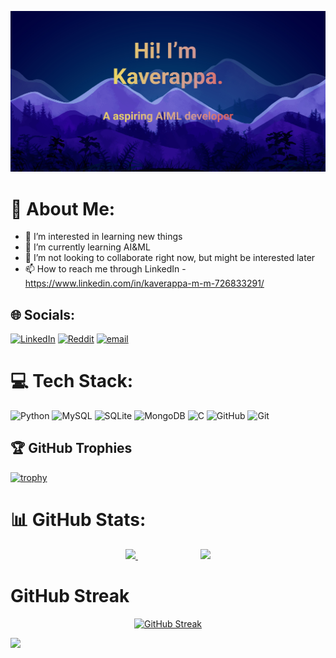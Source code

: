 [![MasterHead](https://github.com/MMKAVERAPPA/MMKAVERAPPA/blob/2164bd20b98b0db5bc7d1375416cc45ca6868fe6/Make%20your%20README.jpg)](https://github.com/MMKAVERAPPA)
# 💫 About Me:
- 👀 I’m interested in learning new things
- 🌱 I’m currently learning AI&ML
- 💞️ I’m not looking to collaborate right now, but might be interested later
- 📫 How to reach me through LinkedIn - https://www.linkedin.com/in/kaverappa-m-m-726833291/
  
## 🌐 Socials:
[![LinkedIn](https://img.shields.io/badge/LinkedIn-%230077B5.svg?logo=linkedin&logoColor=white)](https://linkedin.com/in/https://www.linkedin.com/in/kaverappa-m-m-726833291/) [![Reddit](https://img.shields.io/badge/Reddit-%23FF4500.svg?logo=Reddit&logoColor=white)](https://reddit.com/user/Death_Gamer_Solo) [![email](https://img.shields.io/badge/Email-D14836?logo=gmail&logoColor=white)](mailto:gagankaverappa123@gmail.com) 

# 💻 Tech Stack:
![Python](https://img.shields.io/badge/python-3670A0?style=flat&logo=python&logoColor=ffdd54) ![MySQL](https://img.shields.io/badge/mysql-4479A1.svg?style=flat&logo=mysql&logoColor=white) ![SQLite](https://img.shields.io/badge/sqlite-%2307405e.svg?style=flat&logo=sqlite&logoColor=white) ![MongoDB](https://img.shields.io/badge/MongoDB-%234ea94b.svg?style=flat&logo=mongodb&logoColor=white) ![C](https://img.shields.io/badge/c-%2300599C.svg?style=flat&logo=c&logoColor=white) ![GitHub](https://img.shields.io/badge/github-%23121011.svg?style=flat&logo=github&logoColor=white) ![Git](https://img.shields.io/badge/git-%23F05033.svg?style=flat&logo=git&logoColor=white)

## 🏆 GitHub Trophies
[![trophy](https://github-profile-trophy.vercel.app/?username=MMKAVERAPPA&theme=gruvbox&margin-w=10&no-frame=true)](https://github.com/ryo-ma/github-profile-trophy)

# 📊 GitHub Stats:
<div align="center">
  <a href="https://github.com/MMKAVERAPPA/github-readme-stats">
    <img height=200 src="https://github-readme-stats.vercel.app/api?username=MMKAVERAPPA&theme=ambient_gradient&hide_border=true" />
  </a>
  <a href="https://github.com/MMKAVERAPPA/convoychat" style="margin-left: 100px;">
    <img height=200 src="https://github-readme-stats.vercel.app/api/top-langs/?username=MMKAVERAPPA&layout=compact&theme=ambient_gradient&hide_border=true" />
  </a>
</div>

# GitHub Streak

<div align="center">
  <a href="https://git.io/streak-stats">
    <img src="https://github-readme-streak-stats-mu-lovat.vercel.app?user=MMKAVERAPPA&theme=sunset-gradient&hide_border=true" alt="GitHub Streak"/>
  </a>
</div>

[![](https://visitcount.itsvg.in/api?id=MMKAVERAPPA&icon=0&color=0)](https://visitcount.itsvg.in)


<!-- Proudly created with GPRM ( https://gprm.itsvg.in ) -->
<!---
MMKAVERAPPA/MMKAVERAPPA is a ✨ special ✨ repository because its `README.md` (this file) appears on your GitHub profile.
You can click the Preview link to take a look at your changes.
--->

